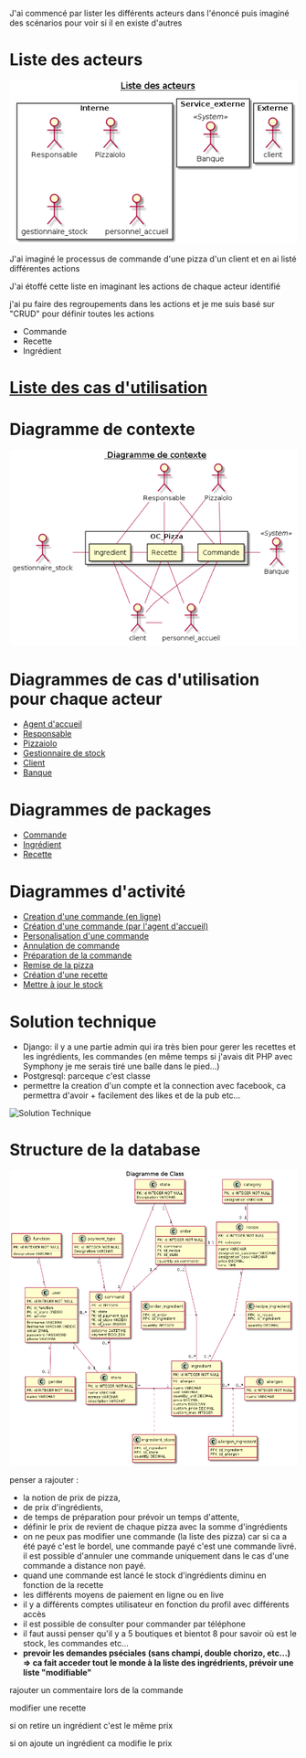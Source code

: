 J'ai commencé par lister les différents acteurs dans l'énoncé puis imaginé des scénarios pour voir si il en existe d'autres

# Liste des acteurs

![0_ListActors](img/0_ListActors.png)

J'ai imaginé le processus de commande d'une pizza d'un client et en ai listé différentes actions

J'ai étoffé cette liste en imaginant les actions de chaque acteur identifié

j'ai pu faire des regroupements dans les actions et je me suis basé sur "CRUD" pour définir toutes les actions

* Commande
* Recette
* Ingrédient

# [Liste des cas d'utilisation](img/0_ListUseCases.png)

# Diagramme de contexte

![1_contextDiagram](img/1_contextDiagram.png)

# Diagrammes de cas d'utilisation pour chaque acteur

* [Agent d'accueil](img/2_Accueil_UseCaseDiagram.png)
* [Responsable](img/2_Responsable_UseCaseDiagram.png)
* [Pizzaiolo](img/2_Pizzaiolo_UseCaseDiagram.png)
* [Gestionnaire de stock](img/2_GestionnaireStock_UseCaseDiagram.png)
* [Client](img/2_Client_UseCaseDiagram.png)
* [Banque](img/2_Banque_UserCaseDiagram.png)

# Diagrammes de packages

* [Commande](img/3_Commande_PackageDiagram.png)
* [Ingrédient](img/3_Ingredient_PackageDiagram.png)
* [Recette](img/3_Recette_PackageDiagram.png)

# Diagrammes d'activité

* [Creation d'une commande (en ligne)](img/4_Commande_CREATE_CMD_ActivityDiagram.png)
* [Création d'une commande (par l'agent d'accueil)](img/4_Commande_CREATE_CMD_2_ActivityDiagram.png)
* [Personalisation d'une commande](img/4_commande_custom.png)
* [Annulation de commande](img/4_Commande_CANCEL_CMD_ActivityDiagram.png)
* [Préparation de la commande](img/4_preparation_commande.png)
* [Remise de la pizza](img/4_remise_pizza.png)
* [Création d'une recette](img/4_Recette_CREATE_RECIPE_activityDiagram.png)
* [Mettre à jour le stock](img/4_Ingredient_SET_ITEM_ActivityDiagram.png)



# Solution technique

* Django: il y a une partie admin qui ira très bien pour gerer les recettes et les ingrédients, les commandes (en même temps si j'avais dit PHP avec Symphony je me serais tiré une balle dans le pied...)
* Postgresql: parceque c'est classe
* permettre la creation d'un compte et la connection avec facebook, ca permettra d'avoir + facilement des likes et de la pub etc...

![Solution Technique](img/5_DeployementDiagram.png)

# Structure de la database

![Struture SQL](img/7_RelationalModel.png)

penser a rajouter :
* la notion de prix de pizza, 
* de prix d'ingrédients, 
* de temps de préparation pour prévoir un temps d'attente, 
* définir le prix de revient de chaque pizza avec la somme d'ingrédients
* on ne peux pas modifier une commande (la liste des pizza) car si ca a été payé c'est le bordel, une commande payé c'est une commande livré. il est possible d'annuler une commande uniquement dans le cas d'une commande a distance non payé.
* quand une commande est lancé le stock d'ingrédients diminu en fonction de la recette
* les différents moyens de paiement en ligne ou en live
* il y a différents comptes utilisateur en fonction du profil avec différents accès
* il est possible de consulter pour commander par téléphone
* il faut aussi penser qu'il y a 5 boutiques et bientot 8 pour savoir où est le stock, les commandes etc...
* **prevoir les demandes pséciales (sans champi, double chorizo, etc...) => ca fait acceder tout le monde à la liste des ingrédrients, prévoir une liste "modifiable"**

rajouter un commentaire lors de la commande

modifier une recette

si on retire un ingrédient c'est le même prix

si on ajoute un ingrédient ca modifie le prix